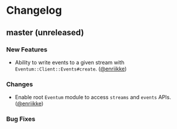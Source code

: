 # Changelog

## master (unreleased)

### New Features

* Ability to write events to a given stream with `Eventum::Client::Events#create`. ([@enriikke][])

### Changes

* Enable root `Eventum` module to access `streams` and `events` APIs. ([@enriikke][])

### Bug Fixes


[@enriikke]: https://github.com/Enriikke
